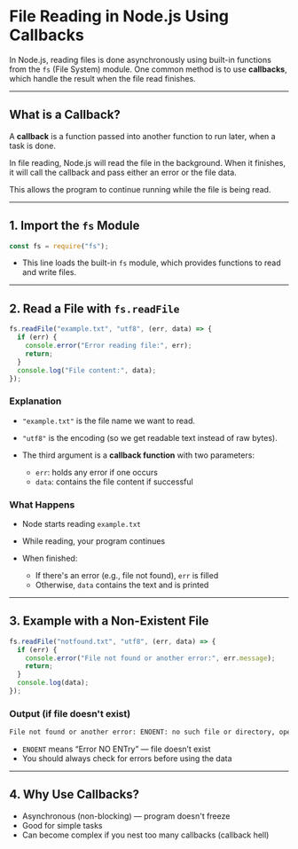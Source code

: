 # File Reading in Node.js Using Callbacks

In Node.js, reading files is done asynchronously using built-in functions from the `fs` (File System) module. One common method is to use **callbacks**, which handle the result when the file read finishes.

---

## What is a Callback?

A **callback** is a function passed into another function to run later, when a task is done.

In file reading, Node.js will read the file in the background. When it finishes, it will call the callback and pass either an error or the file data.

This allows the program to continue running while the file is being read.

---

## 1. Import the `fs` Module

```js
const fs = require("fs");
```

* This line loads the built-in `fs` module, which provides functions to read and write files.

---

## 2. Read a File with `fs.readFile`

```js
fs.readFile("example.txt", "utf8", (err, data) => {
  if (err) {
    console.error("Error reading file:", err);
    return;
  }
  console.log("File content:", data);
});
```

### Explanation

* `"example.txt"` is the file name we want to read.
* `"utf8"` is the encoding (so we get readable text instead of raw bytes).
* The third argument is a **callback function** with two parameters:

  * `err`: holds any error if one occurs
  * `data`: contains the file content if successful

### What Happens

* Node starts reading `example.txt`
* While reading, your program continues
* When finished:

  * If there's an error (e.g., file not found), `err` is filled
  * Otherwise, `data` contains the text and is printed

---

## 3. Example with a Non-Existent File

```js
fs.readFile("notfound.txt", "utf8", (err, data) => {
  if (err) {
    console.error("File not found or another error:", err.message);
    return;
  }
  console.log(data);
});
```

### Output (if file doesn't exist)

```txt
File not found or another error: ENOENT: no such file or directory, open 'notfound.txt'
```

* `ENOENT` means “Error NO ENTry” — file doesn’t exist
* You should always check for errors before using the data

---

## 4. Why Use Callbacks?

* Asynchronous (non-blocking) — program doesn't freeze
* Good for simple tasks
* Can become complex if you nest too many callbacks (callback hell)
